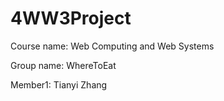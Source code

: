# 4WW3Project

Course name: Web Computing and Web Systems

Group name: WhereToEat

Member1: Tianyi Zhang
